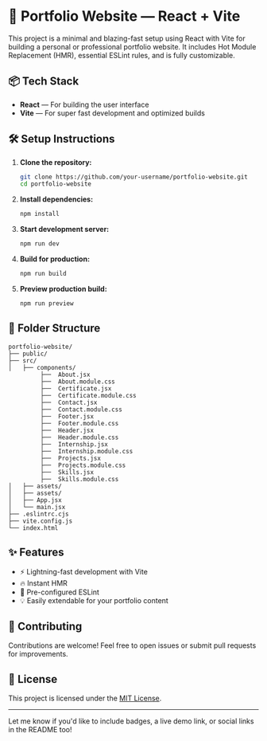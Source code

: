 
# 🚀 Portfolio Website — React + Vite

This project is a minimal and blazing-fast setup using React with Vite for building a personal or professional portfolio website. It includes Hot Module Replacement (HMR), essential ESLint rules, and is fully customizable.

## 📦 Tech Stack

- **React** — For building the user interface
- **Vite** — For super fast development and optimized builds

## 🛠️ Setup Instructions

1. **Clone the repository:**
   ```bash
   git clone https://github.com/your-username/portfolio-website.git
   cd portfolio-website
   ```

2. **Install dependencies:**
   ```bash
   npm install
   ```

3. **Start development server:**
   ```bash
   npm run dev
   ```

4. **Build for production:**
   ```bash
   npm run build
   ```

5. **Preview production build:**
   ```bash
   npm run preview
   ```

## 📁 Folder Structure

```
portfolio-website/
├── public/
├── src/
│   ├── components/
         ├──  About.jsx
         ├──  About.module.css
         ├──  Certificate.jsx
         ├──  Certificate.module.css
         ├──  Contact.jsx
         ├──  Contact.module.css
         ├──  Footer.jsx
         ├──  Footer.module.css
         ├──  Header.jsx
         ├──  Header.module.css
         ├──  Internship.jsx
         ├──  Internship.module.css
         ├──  Projects.jsx
         ├──  Projects.module.css
         ├──  Skills.jsx
         ├──  Skills.module.css
│   ├── assets/
│   ├── assets/
│   ├── App.jsx
│   └── main.jsx
├── .eslintrc.cjs
├── vite.config.js
└── index.html
```

## ✨ Features

- ⚡ Lightning-fast development with Vite
- 🔥 Instant HMR
- 🧹 Pre-configured ESLint
- 💡 Easily extendable for your portfolio content

## 🙌 Contributing

Contributions are welcome! Feel free to open issues or submit pull requests for improvements.

## 📄 License

This project is licensed under the [MIT License](LICENSE).

---

Let me know if you'd like to include badges, a live demo link, or social links in the README too!
